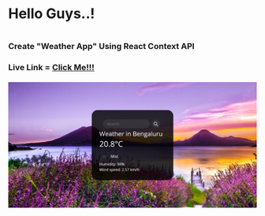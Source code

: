 <h1>Hello Guys..!<h1/>
<h3>Create "Weather App" Using React Context API<h3/>
Live Link =  <a href="https://weather-app-my-1.netlify.app" target="_blank">     Click Me!!!      <a/>
<br/>
<br/>
<img src="./Live.jpeg" alt="Weather">
